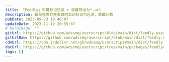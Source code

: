 ```yaml
---
title: 「Feedly」中键标记已读 + 收藏导出为*.url
description: 新标签页打开条目时自动标记为已读，收藏计数
pubDate: 2023-09-23 18:48:07
updateDate: 2023-11-19 20:55:07
# heroImage: ""
gitUrl: https://github.com/wdssmq/userscript/blob/main/dist/feedly.user.js
gitUrlRaw: https://github.com/wdssmq/userscript/blob/main/dist/feedly.user.js?raw=true
cdnUrl: https://cdn.jsdelivr.net/gh/wdssmq/userscript@main/dist/feedly.user.js
docUrl: https://github.com/wdssmq/userscript/tree/main/packages/feedly#readme
tags: []
---
```


